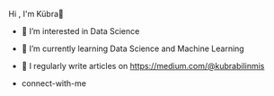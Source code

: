   Hi , I'm Kübra👋
- 👀 I’m interested in Data Science 
- 🌱 I’m currently learning Data Science and Machine Learning
- 📝 I regularly write articles on https://medium.com/@kubrabilinmis

- connect-with-me
<!--
**Kubrabilinmis/Kubrabilinmis** is a ✨ _special_ ✨ repository because its `README.md` (this file) appears on your GitHub profile.

Here are some ideas to get you started:
